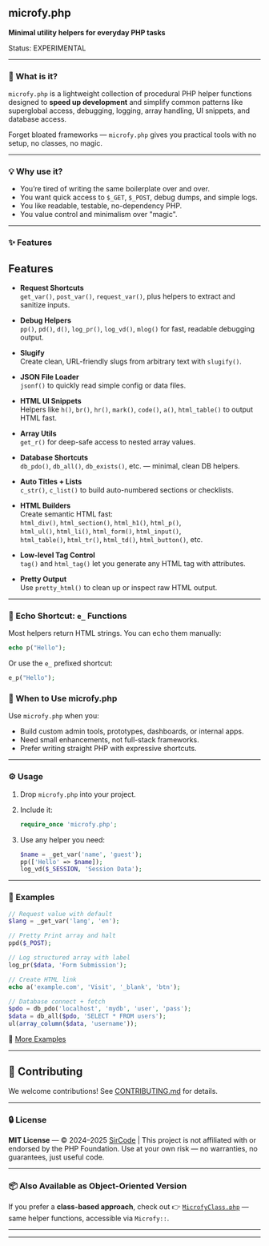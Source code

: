 ## microfy.php

**Minimal utility helpers for everyday PHP tasks**

Status: EXPERIMENTAL

---

### 🧰 What is it?

`microfy.php` is a lightweight collection of procedural PHP helper functions designed to **speed up development** and simplify common patterns like superglobal access, debugging, logging, array handling, UI snippets, and database access.

Forget bloated frameworks — `microfy.php` gives you practical tools with no setup, no classes, no magic.

---

### 💡 Why use it?

* You’re tired of writing the same boilerplate over and over.
* You want quick access to `$_GET`, `$_POST`, debug dumps, and simple logs.
* You like readable, testable, no-dependency PHP.
* You value control and minimalism over "magic".

---

### ✨ Features

## Features

- **Request Shortcuts**  
  `get_var()`, `post_var()`, `request_var()`, plus helpers to extract and sanitize inputs.

- **Debug Helpers**  
  `pp()`, `pd()`, `d()`, `log_pr()`, `log_vd()`, `mlog()` for fast, readable debugging output.

- **Slugify**  
  Create clean, URL-friendly slugs from arbitrary text with `slugify()`.

- **JSON File Loader**  
  `jsonf()` to quickly read simple config or data files.

- **HTML UI Snippets**  
  Helpers like `h()`, `br()`, `hr()`, `mark()`, `code()`, `a()`, `html_table()` to output HTML fast.

- **Array Utils**  
  `get_r()` for deep-safe access to nested array values.

- **Database Shortcuts**  
  `db_pdo()`, `db_all()`, `db_exists()`, etc. — minimal, clean DB helpers.

- **Auto Titles + Lists**  
  `c_str()`, `c_list()` to build auto-numbered sections or checklists.

- **HTML Builders**  
  Create semantic HTML fast:  
  `html_div()`, `html_section()`, `html_h1()`, `html_p()`,  
  `html_ul()`, `html_li()`, `html_form()`, `html_input()`,  
  `html_table()`, `html_tr()`, `html_td()`, `html_button()`, etc.

- **Low-level Tag Control**  
  `tag()` and `html_tag()` let you generate any HTML tag with attributes.

- **Pretty Output**  
  Use `pretty_html()` to clean up or inspect raw HTML output.

---

### 🔄 Echo Shortcut: `e_` Functions

Most helpers return HTML strings.
You can echo them manually:

```php
echo p("Hello");
```

Or use the `e_` prefixed shortcut:

```php
e_p("Hello");
```


### 📌 When to Use microfy.php

Use `microfy.php` when you:

* Build custom admin tools, prototypes, dashboards, or internal apps.
* Need small enhancements, not full-stack frameworks.
* Prefer writing straight PHP with expressive shortcuts.

---

### ⚙️ Usage

1. Drop `microfy.php` into your project.

2. Include it:

   ```php
   require_once 'microfy.php';
   ```

3. Use any helper you need:

   ```php
   $name = _get_var('name', 'guest');
   pp(['Hello' => $name]);
   log_vd($_SESSION, 'Session Data');
   ```

---

### 🧪 Examples

```php
// Request value with default
$lang = _get_var('lang', 'en');

// Pretty Print array and halt
ppd($_POST);

// Log structured array with label
log_pr($data, 'Form Submission');

// Create HTML link
echo a('example.com', 'Visit', '_blank', 'btn');

// Database connect + fetch
$pdo = db_pdo('localhost', 'mydb', 'user', 'pass');
$data = db_all($pdo, 'SELECT * FROM users');
ul(array_column($data, 'username'));
```

🧪 [More Examples](https://itnb.com/microfy/)

---


## 🤝 Contributing

We welcome contributions! See [CONTRIBUTING.md](CONTRIBUTING.md) for details.

---

### 🔒 License

**MIT License** — © 2024–2025 [SirCode](https://itnb.com/) |
This project is not affiliated with or endorsed by the PHP Foundation.
Use at your own risk — no warranties, no guarantees, just useful code.

---

### 📦 Also Available as Object-Oriented Version

If you prefer a **class-based approach**, check out
👉 [`MicrofyClass.php`](https://github.com/sircode/MicrofyClass.php) — same helper functions, accessible via `Microfy::`.

---

---
